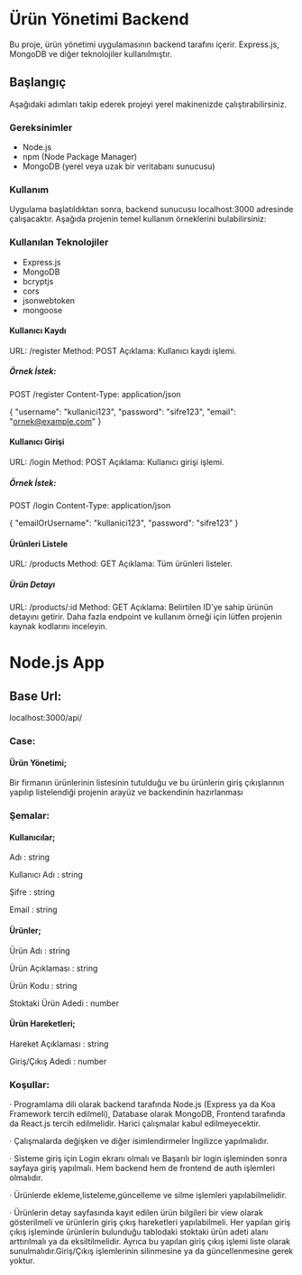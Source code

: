 # Ürün Yönetimi Backend

Bu proje, ürün yönetimi uygulamasının backend tarafını içerir. Express.js, MongoDB ve diğer teknolojiler kullanılmıştır.

## Başlangıç

Aşağıdaki adımları takip ederek projeyi yerel makinenizde çalıştırabilirsiniz.

### Gereksinimler

- Node.js
- npm (Node Package Manager)
- MongoDB (yerel veya uzak bir veritabanı sunucusu)

### Kullanım
Uygulama başlatıldıktan sonra, backend sunucusu localhost:3000 adresinde çalışacaktır. Aşağıda projenin temel kullanım örneklerini bulabilirsiniz:

### Kullanılan Teknolojiler

- Express.js
- MongoDB
- bcryptjs
- cors
- jsonwebtoken
- mongoose

#### Kullanıcı Kaydı

URL: /register
Method: POST
Açıklama: Kullanıcı kaydı işlemi.

##### Örnek İstek:

POST /register
Content-Type: application/json

{
  "username": "kullanici123",
  "password": "sifre123",
  "email": "ornek@example.com"
}

#### Kullanıcı Girişi
URL: /login
Method: POST
Açıklama: Kullanıcı girişi işlemi.

##### Örnek İstek:

POST /login
Content-Type: application/json

{
  "emailOrUsername": "kullanici123",
  "password": "sifre123"
}

#### Ürünleri Listele
URL: /products
Method: GET
Açıklama: Tüm ürünleri listeler.

##### Ürün Detayı
URL: /products/:id
Method: GET
Açıklama: Belirtilen ID'ye sahip ürünün detayını getirir.
Daha fazla endpoint ve kullanım örneği için lütfen projenin kaynak kodlarını inceleyin.

# Node.js App

## Base Url:
localhost:3000/api/

### Case:

#### Ürün Yönetimi;

Bir firmanın ürünlerinin listesinin tutulduğu ve bu ürünlerin giriş
çıkışlarının yapılıp listelendiği projenin arayüz ve backendinin hazırlanması


### Şemalar:


#### Kullanıcılar;

Adı           : string

Kullanıcı Adı : string

Şifre         : string

Email         : string


#### Ürünler;

Ürün Adı            : string

Ürün Açıklaması     : string

Ürün Kodu           : string

Stoktaki Ürün Adedi : number


#### Ürün Hareketleri;

Hareket Açıklaması  : string

Giriş/Çıkış Adedi   : number


### Koşullar:

· Programlama dili olarak backend tarafında Node.js (Express ya da
Koa Framework tercih edilmeli), Database olarak MongoDB,
Frontend tarafında da React.js tercih edilmelidir. Harici çalışmalar
kabul edilmeyecektir.

· Çalışmalarda değişken ve diğer isimlendirmeler İngilizce
yapılmalıdır.

· Sisteme giriş için Login ekranı olmalı ve Başarılı bir login
işleminden sonra sayfaya giriş yapılmalı. Hem backend hem de
frontend de auth işlemleri olmalıdır.

· Ürünlerde ekleme,listeleme,güncelleme ve silme işlemleri
yapılabilmelidir.

· Ürünlerin detay sayfasında kayıt edilen ürün bilgileri bir view
olarak gösterilmeli ve ürünlerin giriş çıkış hareketleri yapılabilmeli.
Her yapılan giriş çıkış işleminde ürünlerin bulunduğu tablodaki
stoktaki ürün adeti alanı arttırılmalı ya da eksiltilmelidir. Ayrıca bu
yapılan giriş çıkış işlemi liste olarak sunulmalıdır.Giriş/Çıkış
işlemlerinin silinmesine ya da güncellenmesine gerek yoktur.
